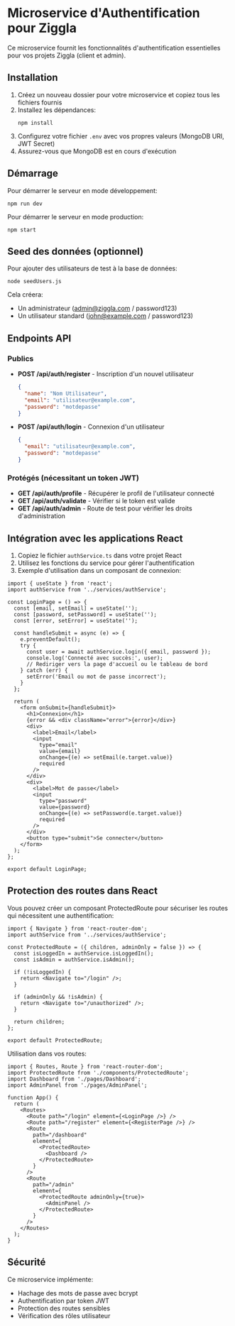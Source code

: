 # Microservice d'Authentification pour Ziggla

Ce microservice fournit les fonctionnalités d'authentification essentielles pour vos projets Ziggla (client et admin).

## Installation

1. Créez un nouveau dossier pour votre microservice et copiez tous les fichiers fournis
2. Installez les dépendances:
   ```
   npm install
   ```
3. Configurez votre fichier `.env` avec vos propres valeurs (MongoDB URI, JWT Secret)
4. Assurez-vous que MongoDB est en cours d'exécution

## Démarrage

Pour démarrer le serveur en mode développement:
```
npm run dev
```

Pour démarrer le serveur en mode production:
```
npm start
```

## Seed des données (optionnel)

Pour ajouter des utilisateurs de test à la base de données:
```
node seedUsers.js
```

Cela créera:
- Un administrateur (admin@ziggla.com / password123)
- Un utilisateur standard (john@example.com / password123)

## Endpoints API

### Publics

- **POST /api/auth/register** - Inscription d'un nouvel utilisateur
  ```json
  {
    "name": "Nom Utilisateur",
    "email": "utilisateur@example.com",
    "password": "motdepasse"
  }
  ```

- **POST /api/auth/login** - Connexion d'un utilisateur
  ```json
  {
    "email": "utilisateur@example.com",
    "password": "motdepasse"
  }
  ```

### Protégés (nécessitant un token JWT)

- **GET /api/auth/profile** - Récupérer le profil de l'utilisateur connecté
- **GET /api/auth/validate** - Vérifier si le token est valide
- **GET /api/auth/admin** - Route de test pour vérifier les droits d'administration

## Intégration avec les applications React

1. Copiez le fichier `authService.ts` dans votre projet React
2. Utilisez les fonctions du service pour gérer l'authentification
3. Exemple d'utilisation dans un composant de connexion:

```tsx
import { useState } from 'react';
import authService from '../services/authService';

const LoginPage = () => {
  const [email, setEmail] = useState('');
  const [password, setPassword] = useState('');
  const [error, setError] = useState('');
  
  const handleSubmit = async (e) => {
    e.preventDefault();
    try {
      const user = await authService.login({ email, password });
      console.log('Connecté avec succès:', user);
      // Rediriger vers la page d'accueil ou le tableau de bord
    } catch (err) {
      setError('Email ou mot de passe incorrect');
    }
  };
  
  return (
    <form onSubmit={handleSubmit}>
      <h1>Connexion</h1>
      {error && <div className="error">{error}</div>}
      <div>
        <label>Email</label>
        <input 
          type="email" 
          value={email} 
          onChange={(e) => setEmail(e.target.value)} 
          required 
        />
      </div>
      <div>
        <label>Mot de passe</label>
        <input 
          type="password" 
          value={password} 
          onChange={(e) => setPassword(e.target.value)} 
          required 
        />
      </div>
      <button type="submit">Se connecter</button>
    </form>
  );
};

export default LoginPage;
```

## Protection des routes dans React

Vous pouvez créer un composant ProtectedRoute pour sécuriser les routes qui nécessitent une authentification:

```tsx
import { Navigate } from 'react-router-dom';
import authService from '../services/authService';

const ProtectedRoute = ({ children, adminOnly = false }) => {
  const isLoggedIn = authService.isLoggedIn();
  const isAdmin = authService.isAdmin();
  
  if (!isLoggedIn) {
    return <Navigate to="/login" />;
  }
  
  if (adminOnly && !isAdmin) {
    return <Navigate to="/unauthorized" />;
  }
  
  return children;
};

export default ProtectedRoute;
```

Utilisation dans vos routes:

```tsx
import { Routes, Route } from 'react-router-dom';
import ProtectedRoute from './components/ProtectedRoute';
import Dashboard from './pages/Dashboard';
import AdminPanel from './pages/AdminPanel';

function App() {
  return (
    <Routes>
      <Route path="/login" element={<LoginPage />} />
      <Route path="/register" element={<RegisterPage />} />
      <Route 
        path="/dashboard" 
        element={
          <ProtectedRoute>
            <Dashboard />
          </ProtectedRoute>
        } 
      />
      <Route 
        path="/admin" 
        element={
          <ProtectedRoute adminOnly={true}>
            <AdminPanel />
          </ProtectedRoute>
        } 
      />
    </Routes>
  );
}
```

## Sécurité

Ce microservice implémente:
- Hachage des mots de passe avec bcrypt
- Authentification par token JWT
- Protection des routes sensibles
- Vérification des rôles utilisateur